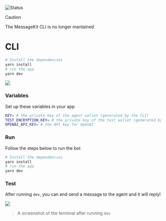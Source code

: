 ![Status](https://img.shields.io/badge/Deprecated-brown)

> [!CAUTION]
> The MessageKit CLI is no longer mantained

# CLI

```bash
# Install the dependencies
yarn install
# run the app
yarn dev
```

![](..//img/cli/2.png)

### Variables

Set up these variables in your app

```bash
KEY= # the private key of the agent wallet (generated by the CLI)
TEST_ENCRYPTION_KEY= # the private key of the test wallet (generated by the CLI)
OPENAI_API_KEY= # the API key for OpenAI
```

### Run

Follow the steps below to run the bot

```bash
# Install the dependencies
yarn install
# run the app
yarn dev
```

### Test

After running `dev`, you can end send a message to the agent and it will reply!

![](/img/cli/1.png)

> A screenshot of the terminal after running `dev`
